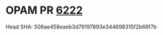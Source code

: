 # OPAM PR [6222](https://github.com/ocaml/opam-repository/pull/6222)

Head SHA: 506ae458eaeb3d79197893e344698315f2b66f7b


